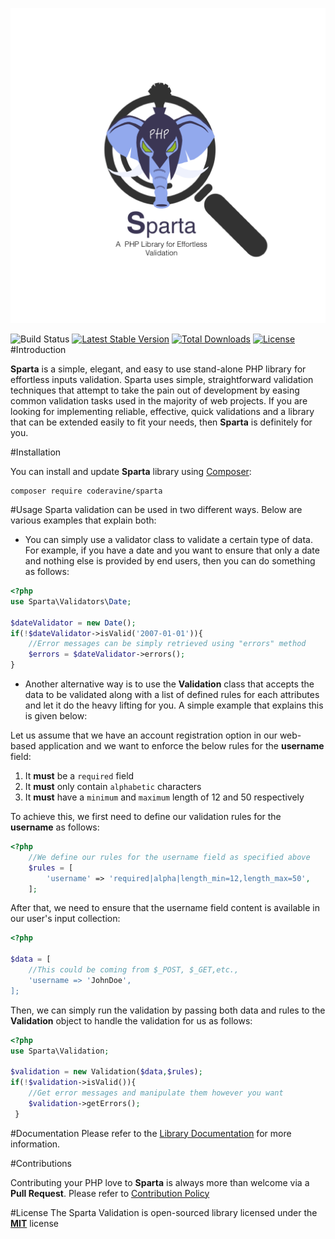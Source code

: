 ![Sparta Logo](docs/logo.png)

![Build Status](https://travis-ci.org/coderavine/sparta.svg?branch=master)
[![Latest Stable Version](https://poser.pugx.org/coderavine/sparta/v/stable)](https://packagist.org/packages/coderavine/sparta)
[![Total Downloads](https://poser.pugx.org/coderavine/sparta/downloads)](https://packagist.org/packages/coderavine/sparta)
[![License](https://poser.pugx.org/coderavine/sparta/license)](https://packagist.org/packages/coderavine/sparta)
#Introduction

__Sparta__ is a simple, elegant, and easy to use stand-alone PHP library for effortless inputs validation. Sparta uses simple, straightforward validation techniques that attempt to take the pain out of development by easing common validation tasks used in the majority of web projects. If you are looking  for implementing reliable, effective, quick validations and a library that can be extended easily to fit your needs, then __Sparta__ is definitely for you.


#Installation

You can install and update __Sparta__ library using [Composer](https://getcomposer.org/ "Composer"):

```
composer require coderavine/sparta
```


#Usage
Sparta validation can be used in two different ways. Below are various examples that explain both:


 
* You can simply use a validator class to validate a certain type of data. For example, if you have a date and you want to ensure that only a date and nothing else is provided by end users, then you can do something as follows:

```php
<?php
use Sparta\Validators\Date; 
	    
$dateValidator = new Date();  
if(!$dateValidator->isValid('2007-01-01')){
	//Error messages can be simply retrieved using "errors" method
	$errors = $dateValidator->errors();
}
```


* Another alternative way is to use the __Validation__ class that accepts the data to be validated along with a list of defined rules for each attributes and let it do the heavy lifting for you. A simple example that explains this is given below:

Let us assume that we have an account registration option in our web-based application and we want to enforce the below rules for the __username__ field:
   	 
1. It __must__ be a `required` field 
2. It __must__ only contain `alphabetic` characters
3. It __must__ have a `minimum` and `maximum` length of 12 and 50 respectively
    
To achieve this, we first need to define our validation rules for the __username__ as follows:
    
```php
<?php
	//We define our rules for the username field as specified above
	$rules = [
		'username' => 'required|alpha|length_min=12,length_max=50',
	];
```
    
After that, we need to ensure that the username field content is available in our user's input collection:
    
```php
<?php

$data = [
	//This could be coming from $_POST, $_GET,etc.,
	'username => 'JohnDoe', 
];
```
    
Then, we can simply run the validation by passing both data and rules to the __Validation__ object to handle the validation for us as follows:
    
```php
<?php
use Sparta\Validation;
    
$validation = new Validation($data,$rules);
if(!$validation->isValid()){
	//Get error messages and manipulate them however you want
	$validation->getErrors();
 }
```


#Documentation
Please refer to the [Library Documentation](https://coderavine.github.io/sparta/index.html) for more information.

#Contributions

Contributing your PHP love to __Sparta__ is always more than welcome via a __Pull Request__. Please refer to [Contribution Policy](docs/contributions.md)


#License
The Sparta Validation is open-sourced library licensed under the [**MIT**](https://opensource.org/licenses/MIT) license



